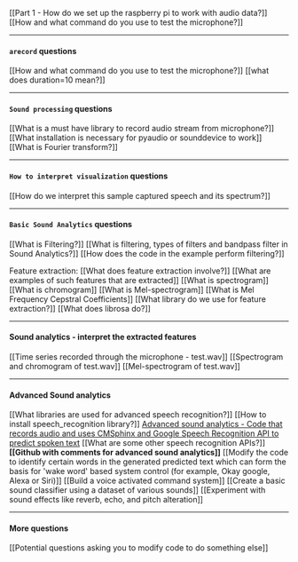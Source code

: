 [[Part 1 - How do we set up the raspberry pi to work with audio data?]]
[[How and what command do you use to test the microphone?]]

---
#### `arecord` questions
[[How and what command do you use to test the microphone?]]
[[what does duration=10 mean?]]


---
#### `Sound processing` questions
[[What is a must have library to record audio stream from microphone?]]
[[What installation is necessary for pyaudio or sounddevice to work]]
[[What is Fourier transform?]]

----
#### `How to interpret visualization` questions
[[How do we interpret this sample captured speech and its spectrum?]]


---
#### `Basic Sound Analytics` questions
[[What is Filtering?]]
[[What is filtering, types of filters and bandpass filter in Sound Analytics?]]
[[How does the code in the example perform filtering?]]

Feature extraction:
[[What does feature extraction involve?]]
[[What are examples of such features that are extracted]]
[[What is spectrogram]]
[[What is chromogram]]
[[What is Mel-spectrogram]]
[[What is Mel Frequency Cepstral Coefficients]]
[[What library do we use for feature extraction?]]
[[What does librosa do?]]


---
#### Sound analytics - interpret the extracted features
[[Time series recorded through the microphone - test.wav]]
[[Spectrogram and chromogram of test.wav]]
[[Mel-spectrogram of test.wav]]



----
#### Advanced Sound analytics
[[What libraries are used for advanced speech recognition?]]
[[How to install speech_recognition library?]]
[Advanced sound analytics - Code that records audio and uses CMSphinx and Google Speech Recognition API to predict spoken text](https://github.com/drfuzzi/INF2009_SoundAnalytics/blob/main/Codes/microphone_recognition.py)
[[What are some other speech recognition APIs?]]
**[[Github with comments for advanced sound analytics]]**
[[Modify the code to identify certain words in the generated predicted text which can form the basis for 'wake word' based system control (for example, Okay google, Alexa or Siri)]]
[[Build a voice activated command system]]
[[Create a basic sound classifier using a dataset of various sounds]]
[[Experiment with sound effects like reverb, echo, and pitch alteration]]


---
#### More questions
[[Potential questions asking you to modify code to do something else]]
